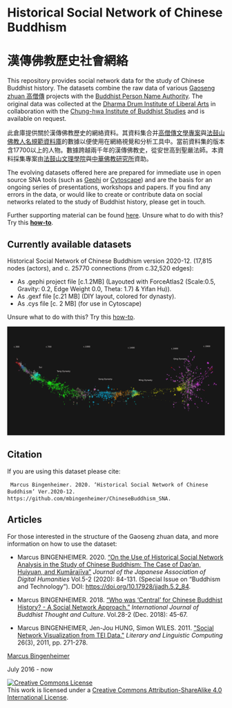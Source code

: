 # Historical Social Network of Chinese Buddhism 
# 漢傳佛教歷史社會網絡

This repository provides social network data for the study of Chinese Buddhist history. The datasets combine the raw data of various [Gaoseng zhuan 高僧傳](http://buddhistinformatics.dila.edu.tw/biographies/gis/) projects with the [Buddhist Person Name Authority](http://authority.dila.edu.tw/person/). The original data was collected at the [Dharma Drum Institute of Liberal Arts](http://www.dila.edu.tw) in collaboration with the [Chung-hwa Institute of Buddhist Studies](http://www.chibs.edu.tw/) and is available on request.

此倉庫提供關於漢傳佛教歷史的網絡資料。其資料集合并[高僧傳文學專案](http://buddhistinformatics.dila.edu.tw/biographies/gis/)與[法鼓山佛教人名規範資料庫](http://authority.dila.edu.tw/person/)的數據以便使用在網絡視覺和分析工具中。當前資料集的版本含17700以上的人物。數據跨越兩千年的漢傳佛教史，從安世高到聖嚴法師。本資料採集專案由[法鼓山文理學院](http://www.dila.edu.tw)與[中華佛教研究所](http://www.chibs.edu.tw/)資助。

The evolving datasets offered here are prepared for immediate use in open source SNA tools (such as [Gephi](https://gephi.org) or [Cytoscape](https://cytoscape.org/)) and are the basis for an ongoing series of presentations, workshops and papers. If you find any errors in the data, or would like to create or contribute data on social networks related to the study of Buddhist history, please get in touch.

Further supporting material can be found [here](https://mbingenheimer.net/tools/socnet/).
Unsure what to do with this? Try this **[how-to](https://mbingenheimer.net/tools/socnet/how-to.html)**.

## Currently available datasets
Historical Social Network of Chinese Buddhism version 2020-12. (17,815 nodes (actors), and c. 25770 connections (from c.32,520 edges):
* As .gephi project file [c.1.2MB] (Layouted with ForceAtlas2 (Scale:0.5, Gravity: 0.2, Edge Weight 0.0, Theta: 1.7) & Yifan Hu)).
* As .gexf file [c.21 MB] (DIY layout, colored for dynasty).
* As .cys file [c. 2 MB] (for use in Cytoscape)

Unsure what to do with this? Try this [how-to](https://mbingenheimer.net/tools/socnet/how-to.html).

<img alt="CB_HSNA_2020_04" style="padding:5;border-width:0" src="images/1histChinBud1_all_small.png"/>

## Citation
If you are using this dataset please cite:

     Marcus Bingenheimer. 2020. ‘Historical Social Network of Chinese Buddhism’ Ver.2020-12. https://github.com/mbingenheimer/ChineseBuddhism_SNA.

## Articles
For those interested in the structure of the Gaoseng zhuan data, and more information on how to use the dataset:

* Marcus BINGENHEIMER. 2020. [“On the Use of Historical Social Network Analysis in the Study of Chinese Buddhism: The Case of Dao’an, Huiyuan, and Kumārajīva”](https://mbingenheimer.net/publications/bingenheimer.2020.DaoanHuiyuanKumarajivaTriangle.pdf) _Journal of the Japanese Association of Digital Humanities_ Vol.5-2 (2020): 84-131. (Special Issue on “Buddhism and Technology”). DOI: https://doi.org/10.17928/jjadh.5.2_84.

* Marcus BINGENHEIMER. 2018. [“Who was ‘Central’ for Chinese Buddhist History? - A Social Network Approach.”](https://mbingenheimer.net/publications/bingenheimer.2018.whoWasCentral.pdf) _International Journal of Buddhist Thought and Culture_. Vol.28-2 (Dec. 2018): 45-67.

* Marcus BINGENHEIMER, Jen-Jou HUNG, Simon WILES. 2011. ["Social Network Visualization from TEI Data."](http://llc.oxfordjournals.org/content/26/3/271.full?keytype=ref&ijkey=wLyXwiS5HkR3XR3) _Literary and Linguistic Computing_ 26(3), 2011, pp. 271-278.


 
[Marcus Bingenheimer](https://mbingenheimer.net/publications/publications.html)

July 2016 - now

<a rel="license" href="http://creativecommons.org/licenses/by-sa/4.0/"><img alt="Creative Commons License" style="border-width:0" src="https://i.creativecommons.org/l/by-sa/4.0/88x31.png" /></a><br />This work is licensed under a <a rel="license" href="http://creativecommons.org/licenses/by-sa/4.0/">Creative Commons Attribution-ShareAlike 4.0 International License</a>.

